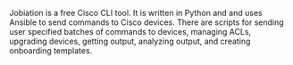 Jobiation is a free Cisco CLI tool. It is written in Python and and uses Ansible to send commands to Cisco devices. There are scripts for sending user specified batches of commands to devices, managing ACLs, upgrading devices, getting output, analyzing output, and creating onboarding templates.
